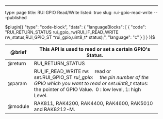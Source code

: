 ---
type: page
title: RUI GPIO Read/Write
listed: true
slug: rui-gpio-read-write
---published

$plugin[{
    "type": "code-block",
    "data": {
        "languageBlocks": [
            {
                "code": "RUI_RETURN_STATUS rui_gpio_rw(RUI_IF_READ_WRITE rw_status,RUI_GPIO_ST *rui_gpio,uint8_t* status);",
                "language": "c"
            }
        ]
    }
}]$

| @brief | This API is used to read or set a certain GPIO's Status. | 
| ---- | ---- | 
| @return | RUI_RETURN_STATUS | 
| @param | RUI_IF_READ_WRITE rw:&nbsp; &nbsp; read or set.RUI_GPIO_ST&nbsp;*rui_gpio:&nbsp; &nbsp; &nbsp;the pin number of the GPIO which you want to read or set.uint8_t* status: the pointer of GPIO Value. &nbsp;0 : low level, 1: high Level. | 
| @module | RAK811, RAK4200, RAK4400, RAK4600, RAK5010 and RAK8212-M. | 


